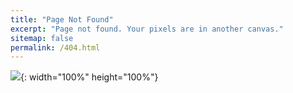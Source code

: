 ```yaml
---
title: "Page Not Found"
excerpt: "Page not found. Your pixels are in another canvas."
sitemap: false
permalink: /404.html
---
```


![](https://img.freepik.com/premium-vector/modern-minimal-not-found-error-icon-oops-page-not-found-404-error-the-page-not-found-with-concept_599740-716.jpg?w=2000){: width="100%" height="100%"}